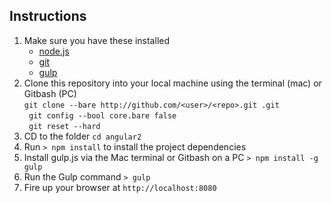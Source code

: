 ## Instructions

1. Make sure you have these installed
	- [node.js](http://nodejs.org/)
	- [git](http://git-scm.com/)
	- [gulp](http://gulpjs.com/)
2. Clone this repository into your local machine using the terminal (mac) or Gitbash (PC)  
` git clone --bare http://github.com/<user>/<repo>.git .git `   
` git config --bool core.bare false`  
` git reset --hard` 
3. CD to the folder `cd angular2`
4. Run `> npm install` to install the project dependencies
5. Install gulp.js via the Mac terminal or Gitbash on a PC `> npm install -g gulp`
5. Run the Gulp command `> gulp`
6. Fire up your browser at `http://localhost:8080`


